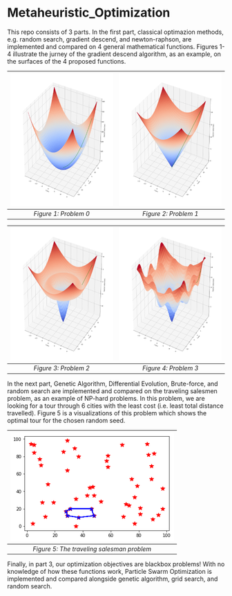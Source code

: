 # Metaheuristic_Optimization
This repo consists of 3 parts. In the first part, classical optimazion methods, e.g. random search, gradient descend, and newton-raphson, are implemented and compared on 4 general mathematical functions. Figures 1-4 illustrate the jurney of the gradient descend algorithm, as an example, on the surfaces of the 4 proposed functions.

<img src="figures/1/gd0.png" alt="drawing" width="400"/> | <img src="figures/1/gd1.png" alt="drawing" width="400"/>
:--:|:--:
_Figure 1: Problem 0_ | _Figure 2: Problem 1_

<img src="figures/1/gd2.png" alt="drawing" width="400"/> | <img src="figures/1/gd3.png" alt="drawing" width="400"/>
:--:|:--:
_Figure 3: Problem 2_ | _Figure 4: Problem 3_



In the next part, Genetic Algorithm, Differential Evolution, Brute-force, and random search are implemented and compared on the traveling salesmen problem, as an example of NP-hard problems. In this problem, we are looking for a tour through 6 cities with the least cost (i.e. least total distance travelled). Figure 5 is a visualizations of this problem which shows the optimal tour for the chosen random seed.

| ![](figures/2/optimal.png) |
|:--:|
| _Figure 5: The traveling salesman problem_ |

Finally, in part 3, our optimization objectives are blackbox problems! With no knowledge of how these functions work, Particle Swarm Optimization is implemented and compared alongside genetic algorithm, grid search, and random search.
